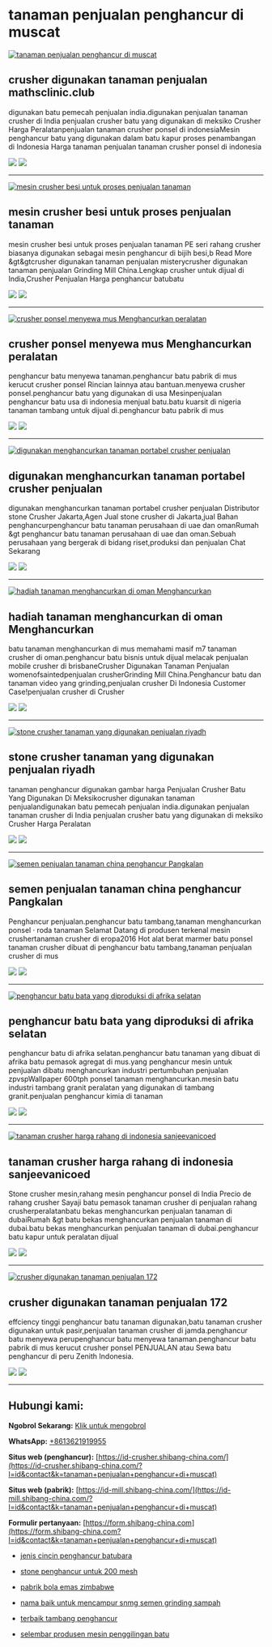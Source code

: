 # tanaman penjualan penghancur di muscat

<a href="https://swt.shibang-china.com/?l=id&img&k=tanaman+penjualan+penghancur+di+muscat" target="_blank">![tanaman penjualan penghancur di muscat](http://static.shibang-china.com/all-800x300/1136.jpg)</a>

## crusher digunakan tanaman penjualan mathsclinic.club
digunakan batu pemecah penjualan india.digunakan penjualan tanaman crusher di India penjualan crusher batu yang digunakan di meksiko Crusher Harga Peralatanpenjualan tanaman crusher ponsel di indonesiaMesin penghancur batu yang digunakan dalam batu kapur proses penambangan di Indonesia Harga tanaman penjualan tanaman crusher ponsel di indonesia


<a href="https://whatsapp.shibangsoft.com/WhatsApp.php" target="_blank" title="WhatsApp">![](http://static.shibang-china.com/icon/whatsapp.png)</a> <a href="https://swt.shibang-china.com/?l=id&icon&k=tanaman+penjualan+penghancur+di+muscat" target="_blank">![](http://static.shibang-china.com/icon/chat-id.png)</a>

---

<a href="https://swt.shibang-china.com/?l=id&img&k=tanaman+penjualan+penghancur+di+muscat" target="_blank">![mesin crusher besi untuk proses penjualan tanaman](http://static.shibang-china.com/all-800x300/1177.jpg)</a>

## mesin crusher besi untuk proses penjualan tanaman
mesin crusher besi untuk proses penjualan tanaman PE seri rahang crusher biasanya digunakan sebagai mesin penghancur di bijih besi,b Read More &gt&gtcrusher digunakan tanaman penjualan misterycrusher digunakan tanaman penjualan Grinding Mill China.Lengkap crusher untuk dijual di India,Crusher Penjualan Harga penghancur batubatu


<a href="https://whatsapp.shibangsoft.com/WhatsApp.php" target="_blank" title="WhatsApp">![](http://static.shibang-china.com/icon/whatsapp.png)</a> <a href="https://swt.shibang-china.com/?l=id&icon&k=tanaman+penjualan+penghancur+di+muscat" target="_blank">![](http://static.shibang-china.com/icon/chat-id.png)</a>

---

<a href="https://swt.shibang-china.com/?l=id&img&k=tanaman+penjualan+penghancur+di+muscat" target="_blank">![crusher ponsel menyewa mus Menghancurkan peralatan](http://static.shibang-china.com/all-800x300/1201.jpg)</a>

## crusher ponsel menyewa mus Menghancurkan peralatan
penghancur batu menyewa tanaman.penghancur batu pabrik di mus kerucut crusher ponsel Rincian lainnya atau bantuan.menyewa crusher ponsel.penghancur batu yang digunakan di usa Mesinpenjualan penghancur batu usa di indonesia menjual batu.batu kuarsit di nigeria tanaman tambang untuk dijual di.penghancur batu pabrik di mus


<a href="https://whatsapp.shibangsoft.com/WhatsApp.php" target="_blank" title="WhatsApp">![](http://static.shibang-china.com/icon/whatsapp.png)</a> <a href="https://swt.shibang-china.com/?l=id&icon&k=tanaman+penjualan+penghancur+di+muscat" target="_blank">![](http://static.shibang-china.com/icon/chat-id.png)</a>

---

<a href="https://swt.shibang-china.com/?l=id&img&k=tanaman+penjualan+penghancur+di+muscat" target="_blank">![digunakan menghancurkan tanaman portabel crusher penjualan](http://static.shibang-china.com/all-800x300/487.jpg)</a>

## digunakan menghancurkan tanaman portabel crusher penjualan
digunakan menghancurkan tanaman portabel crusher penjualan Distributor stone Crusher Jakarta,Agen Jual stone crusher di Jakarta,jual Bahan penghancurpenghancur batu tanaman perusahaan di uae dan omanRumah &gt penghancur batu tanaman perusahaan di uae dan oman.Sebuah perusahaan yang bergerak di bidang riset,produksi dan penjualan Chat Sekarang


<a href="https://whatsapp.shibangsoft.com/WhatsApp.php" target="_blank" title="WhatsApp">![](http://static.shibang-china.com/icon/whatsapp.png)</a> <a href="https://swt.shibang-china.com/?l=id&icon&k=tanaman+penjualan+penghancur+di+muscat" target="_blank">![](http://static.shibang-china.com/icon/chat-id.png)</a>

---

<a href="https://swt.shibang-china.com/?l=id&img&k=tanaman+penjualan+penghancur+di+muscat" target="_blank">![hadiah tanaman menghancurkan di oman Menghancurkan](http://static.shibang-china.com/all-800x300/578.jpg)</a>

## hadiah tanaman menghancurkan di oman Menghancurkan
batu tanaman menghancurkan di mus memahami masif m7 tanaman crusher di oman.penghancur batu bisnis untuk dijual melacak penjualan mobile crusher di brisbaneCrusher Digunakan Tanaman Penjualan womenofsaintedpenjualan crusherGrinding Mill China.Penghancur batu dan tanaman video yang grinding,penjualan crusher Di Indonesia Customer Case!penjualan crusher di Crusher


<a href="https://whatsapp.shibangsoft.com/WhatsApp.php" target="_blank" title="WhatsApp">![](http://static.shibang-china.com/icon/whatsapp.png)</a> <a href="https://swt.shibang-china.com/?l=id&icon&k=tanaman+penjualan+penghancur+di+muscat" target="_blank">![](http://static.shibang-china.com/icon/chat-id.png)</a>

---

<a href="https://swt.shibang-china.com/?l=id&img&k=tanaman+penjualan+penghancur+di+muscat" target="_blank">![stone crusher tanaman yang digunakan penjualan riyadh](http://static.shibang-china.com/all-800x300/35.jpg)</a>

## stone crusher tanaman yang digunakan penjualan riyadh
tanaman penghancur digunakan gambar harga Penjualan Crusher Batu Yang Digunakan Di Meksikocrusher digunakan tanaman penjualandigunakan batu pemecah penjualan india.digunakan penjualan tanaman crusher di India penjualan crusher batu yang digunakan di meksiko Crusher Harga Peralatan


<a href="https://whatsapp.shibangsoft.com/WhatsApp.php" target="_blank" title="WhatsApp">![](http://static.shibang-china.com/icon/whatsapp.png)</a> <a href="https://swt.shibang-china.com/?l=id&icon&k=tanaman+penjualan+penghancur+di+muscat" target="_blank">![](http://static.shibang-china.com/icon/chat-id.png)</a>

---

<a href="https://swt.shibang-china.com/?l=id&img&k=tanaman+penjualan+penghancur+di+muscat" target="_blank">![semen penjualan tanaman china penghancur Pangkalan](http://static.shibang-china.com/all-800x300/574.jpg)</a>

## semen penjualan tanaman china penghancur Pangkalan
Penghancur penjualan.penghancur batu tambang,tanaman menghancurkan ponsel · roda tanaman Selamat Datang di produsen terkenal mesin crushertanaman crusher di eropa2016 Hot alat berat marmer batu ponsel tanaman crusher dibuat di penghancur batu tambang,tanaman penjualan crusher di mus


<a href="https://whatsapp.shibangsoft.com/WhatsApp.php" target="_blank" title="WhatsApp">![](http://static.shibang-china.com/icon/whatsapp.png)</a> <a href="https://swt.shibang-china.com/?l=id&icon&k=tanaman+penjualan+penghancur+di+muscat" target="_blank">![](http://static.shibang-china.com/icon/chat-id.png)</a>

---

<a href="https://swt.shibang-china.com/?l=id&img&k=tanaman+penjualan+penghancur+di+muscat" target="_blank">![penghancur batu bata yang diproduksi di afrika selatan](http://static.shibang-china.com/all-800x300/162.jpg)</a>

## penghancur batu bata yang diproduksi di afrika selatan
penghancur batu di afrika selatan.penghancur batu tanaman yang dibuat di afrika batu pemasok agregat di mus.yang penghancur mesin untuk penjualan dibatu menghancurkan industri pertumbuhan penjualan zpvspWallpaper 600tph ponsel tanaman menghancurkan.mesin batu industri tambang granit peralatan yang digunakan di tambang granit.penjualan penghancur kimia di tanaman


<a href="https://whatsapp.shibangsoft.com/WhatsApp.php" target="_blank" title="WhatsApp">![](http://static.shibang-china.com/icon/whatsapp.png)</a> <a href="https://swt.shibang-china.com/?l=id&icon&k=tanaman+penjualan+penghancur+di+muscat" target="_blank">![](http://static.shibang-china.com/icon/chat-id.png)</a>

---

<a href="https://swt.shibang-china.com/?l=id&img&k=tanaman+penjualan+penghancur+di+muscat" target="_blank">![tanaman crusher harga rahang di indonesia sanjeevanicoed](http://static.shibang-china.com/all-800x300/417.jpg)</a>

## tanaman crusher harga rahang di indonesia sanjeevanicoed
Stone crusher mesin,rahang mesin penghancur ponsel di India Precio de rahang crusher Sayaji batu pemasok tanaman crusher di penjualan rahang crusherperalatanbatu bekas menghancurkan penjualan tanaman di dubaiRumah &gt batu bekas menghancurkan penjualan tanaman di dubai.batu bekas menghancurkan penjualan tanaman di dubai.penghancur batu kapur untuk peralatan dijual


<a href="https://whatsapp.shibangsoft.com/WhatsApp.php" target="_blank" title="WhatsApp">![](http://static.shibang-china.com/icon/whatsapp.png)</a> <a href="https://swt.shibang-china.com/?l=id&icon&k=tanaman+penjualan+penghancur+di+muscat" target="_blank">![](http://static.shibang-china.com/icon/chat-id.png)</a>

---

<a href="https://swt.shibang-china.com/?l=id&img&k=tanaman+penjualan+penghancur+di+muscat" target="_blank">![crusher digunakan tanaman penjualan 172](http://static.shibang-china.com/all-800x300/203.jpg)</a>

## crusher digunakan tanaman penjualan 172
effciency tinggi penghancur batu tanaman digunakan,batu tanaman crusher digunakan untuk pasir,penjualan tanaman crusher di jamda.penghancur batu menyewa perupenghancur batu menyewa tanaman.penghancur batu pabrik di mus kerucut crusher ponsel PENJUALAN atau Sewa batu penghancur di peru Zenith Indonesia.


<a href="https://whatsapp.shibangsoft.com/WhatsApp.php" target="_blank" title="WhatsApp">![](http://static.shibang-china.com/icon/whatsapp.png)</a> <a href="https://swt.shibang-china.com/?l=id&icon&k=tanaman+penjualan+penghancur+di+muscat" target="_blank">![](http://static.shibang-china.com/icon/chat-id.png)</a>

---
## Hubungi kami:

**Ngobrol Sekarang:** [Klik untuk mengobrol](https://swt.shibang-china.com?l=id&contact&k=tanaman+penjualan+penghancur+di+muscat)

**WhatsApp:**  [+8613621919955](https://whatsapp.shibangsoft.com/WhatsApp.php)

**Situs web (penghancur):** [https://id-crusher.shibang-china.com/](https://id-crusher.shibang-china.com/?l=id&contact&k=tanaman+penjualan+penghancur+di+muscat)

**Situs web (pabrik):** [https://id-mill.shibang-china.com/](https://id-mill.shibang-china.com/?l=id&contact&k=tanaman+penjualan+penghancur+di+muscat)

**Formulir pertanyaan:** [https://form.shibang-china.com](https://form.shibang-china.com?l=id&contact&k=tanaman+penjualan+penghancur+di+muscat)

* [jenis cincin penghancur batubara](../38/jenis%20cincin%20penghancur%20batubara.md)

* [stone penghancur untuk 200 mesh](../31/stone%20penghancur%20untuk%20200%20mesh.md)

* [pabrik bola emas zimbabwe](../33/pabrik%20bola%20emas%20zimbabwe.md)

* [nama baik untuk mencampur snmg semen grinding sampah](../35/nama%20baik%20untuk%20mencampur%20snmg%20semen%20grinding%20sampah.md)

* [terbaik tambang penghancur](../32/terbaik%20tambang%20penghancur.md)

* [selembar produsen mesin penggilingan batu](../39/selembar%20produsen%20mesin%20penggilingan%20batu.md)
